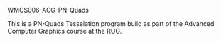 WMCS006-ACG-PN-Quads

This is a PN-Quads Tesselation program build as part of the Advanced Computer Graphics course at the RUG.
